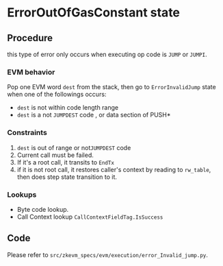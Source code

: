 # ErrorOutOfGasConstant state

## Procedure
this type of error only occurs when executing op code is `JUMP` or `JUMPI`.

### EVM behavior

Pop one EVM word `dest` from the stack, then go to `ErrorInvalidJump` state when 
one of the followings occurs:

-  `dest` is not within code length range
-  `dest` is a not `JUMPDEST` code , or data section of PUSH*

### Constraints
1. `dest` is out of range or not`JUMPDEST` code
2. Current call must be failed.
3. If it's a root call, it transits to `EndTx`
4. if it is not root call, it restores caller's context by reading to `rw_table`, then does step state transition to it.

### Lookups
- Byte code lookup.
- Call Context lookup `CallContextFieldTag.IsSuccess`

## Code

Please refer to `src/zkevm_specs/evm/execution/error_Invalid_jump.py`.

